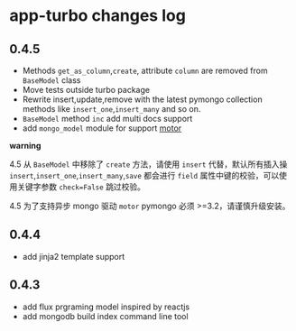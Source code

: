 app-turbo changes log
=====================

## 0.4.5

- Methods `get_as_column`,`create`, attribute `column` are removed from `BaseModel` class
- Move tests outside turbo package
- Rewrite insert,update,remove with the latest pymongo collection methods like `insert_one`,`insert_many` and so on.
- `BaseModel` method `inc` add multi docs support
- add `mongo_model` module for support [motor](http://motor.readthedocs.io/en/stable/)

**warning**

4.5 从 `BaseModel` 中移除了 `create` 方法，请使用 `insert` 代替，默认所有插入操`insert`,`insert_one`,`insert_many`,`save` 都会进行 `field` 属性中键的校验，可以使用关键字参数 `check=False` 跳过校验。

4.5 为了支持异步 mongo 驱动 `motor` pymongo 必须 >=3.2，请谨慎升级安装。


## 0.4.4

- add jinja2 template support

## 0.4.3

- add flux prgraming model inspired by reactjs
- add mongodb build index command line tool